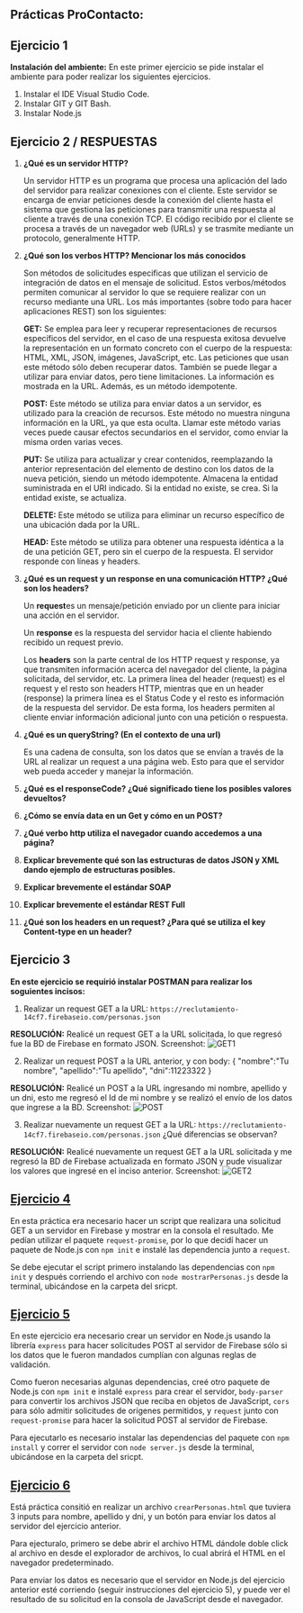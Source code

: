 ## Prácticas ProContacto:


## Ejercicio 1 


**Instalación del ambiente:** En este primer ejercicio se pide instalar el ambiente para poder realizar los siguientes ejercicios.
1.	Instalar el IDE Visual Studio Code.
2.	Instalar GIT y GIT Bash.
3.	Instalar Node.js


## Ejercicio 2 / RESPUESTAS

1.	**¿Qué es un servidor HTTP?**

    Un servidor HTTP es un programa que procesa una aplicación del lado del servidor para realizar conexiones con el cliente. Este servidor se encarga de enviar         peticiones desde la conexión del cliente hasta el sistema que gestiona las peticiones para transmitir una respuesta al cliente a través de una conexión TCP. El     código recibido por el cliente se procesa a través de un navegador web (URLs) y se trasmite mediante un protocolo, generalmente HTTP.

2.	**¿Qué son los verbos HTTP? Mencionar los más conocidos**

    Son métodos de solicitudes especificas que utilizan el servicio de integración de datos en el mensaje de solicitud. Estos verbos/métodos permiten comunicar al       servidor lo que se requiere realizar con un recurso mediante una URL. Los más importantes (sobre todo para hacer aplicaciones REST) son los siguientes:

    **GET:** Se emplea para leer y recuperar representaciones de recursos específicos del servidor, en el caso de una respuesta exitosa devuelve la representación  en un     formato concreto con el cuerpo de la respuesta: HTML, XML, JSON, imágenes, JavaScript, etc. Las peticiones que usan este método sólo deben recuperar datos.         También se puede llegar a utilizar para enviar datos, pero tiene limitaciones. La información es mostrada en la URL. Además, es un método idempotente. 

    **POST:** Este método se utiliza para enviar datos a un servidor, es utilizado para la creación de recursos. Este método no muestra ninguna información en la URL,       ya que esta oculta. Llamar este método varias veces puede causar efectos secundarios en el servidor, como enviar la misma orden varias veces. 

    **PUT:** Se utiliza para actualizar y crear contenidos, reemplazando la anterior representación del elemento de destino con los datos de la nueva petición, siendo       un método idempotente. Almacena la entidad suministrada en el URI indicado. Si la entidad no existe, se crea. Si la entidad existe, se actualiza.

    **DELETE:** Este método se utiliza para eliminar un recurso específico de una ubicación dada por la URL.

    **HEAD:** Este método se utiliza para obtener una respuesta idéntica a la de una petición GET, pero sin el cuerpo de la respuesta. El servidor responde con líneas y     headers. 

3.	**¿Qué es un request y un response en una comunicación HTTP? ¿Qué son los headers?**

    Un **request**es un mensaje/petición enviado por un cliente para iniciar una acción en el servidor.
    
    Un **response** es la respuesta del servidor hacia el cliente habiendo recibido un request previo. 
    
    Los **headers** son la parte central de los HTTP request y response, ya que transmiten información acerca del navegador del cliente, la página solicitada, del           servidor, etc. La primera línea del header (request) es el request y el resto son headers HTTP, mientras que en un header (response) la primera línea es el  Status     Code y el resto es información de la respuesta del servidor. De esta forma, los headers permiten al cliente enviar información adicional junto con una petición     o respuesta. 

4.	**¿Qué es un queryString? (En el contexto de una url)**

    Es una cadena de consulta,  son los datos que se envían a través de la URL al realizar un request a una página web. Esto para que el servidor web pueda acceder     y manejar la información. 
5.	**¿Qué es el responseCode? ¿Qué significado tiene los posibles valores devueltos?**
6.	**¿Cómo se envía data en un Get y cómo en un POST?** 
7.	**¿Qué verbo http utiliza el navegador cuando accedemos a una página?**
8.	**Explicar brevemente qué son las estructuras de datos JSON y XML dando ejemplo de estructuras posibles.**
9.	**Explicar brevemente el estándar SOAP**
10.	**Explicar brevemente el estándar REST Full**
11.	**¿Qué son los headers en un request? ¿Para qué se utiliza el key Content-type en un header?**



## Ejercicio 3

**En este ejercicio se requirió instalar POSTMAN para realizar los soguientes incisos:**

1. Realizar un request GET a la URL: `https://reclutamiento-14cf7.firebaseio.com/personas.json`

**RESOLUCIÓN:** Realicé un request GET a la URL solicitada, lo que regresó fue la BD de Firebase en formato JSON.
Screenshot:
![GET1](https://github.com/javoflores28/Practicas/blob/master/Ejercicios/ScreenShots/GET-1.png)  

2. Realizar un request POST a la URL anterior, y con body:
{
"nombre":"Tu nombre",
"apellido":"Tu apellido",
"dni":11223322
}


**RESOLUCIÓN:** Realicé un POST a la URL ingresando mi nombre, apellido y un dni, esto me regresó el Id de mi nombre y se realizó el envío de los datos que ingrese a la BD.
Screenshot:
![POST](https://github.com/javoflores28/Practicas/blob/master/Ejercicios/ScreenShots/POST1.png)

3. Realizar nuevamente un request GET a la URL: `https://reclutamiento-14cf7.firebaseio.com/personas.json` ¿Qué diferencias se observan?

**RESOLUCIÓN:** Realicé nuevamente un request GET a la URL solicitada y me regresó la BD de Firebase actualizada en formato JSON y pude visualizar los valores que ingresé en el inciso anterior. 
Screenshot:
![GET2](https://github.com/javoflores28/Practicas/blob/master/Ejercicios/ScreenShots/GET-2.png)  

## [Ejercicio 4](https://github.com/javoflores28/Practicas/blob/master/Ejercicios/mostrarPersonas.js)

En esta práctica era necesario hacer un script que realizara una solicitud GET a un servidor en Firebase y mostrar en la consola el resultado. Me pedían utilizar el paquete `request-promise`, por lo que decidí hacer un paquete de Node.js con `npm init` e instalé las dependencia junto a `request`.

Se debe ejecutar el script primero instalando las dependencias con `npm init` y después corriendo el archivo con `node mostrarPersonas.js` desde la terminal, ubicándose en la carpeta del sricpt.

## [Ejercicio 5](https://github.com/javoflores28/Practicas/blob/master/Ejercicios/servidor.js)

En este ejercicio era necesario crear un servidor en Node.js usando la librería `express` para hacer solicitudes POST al servidor de Firebase sólo si los datos que le fueron mandados cumplían con algunas reglas de validación. 

Como fueron necesarias algunas dependencias, creé otro paquete de Node.js con `npm init` e instalé `express` para crear el servidor, `body-parser` para convertir los archivos JSON que reciba en objetos de JavaScript, `cors` para sólo admitir solicitudes de orígenes permitidos, y `request` junto con `request-promise` para hacer la solicitud POST al servidor de Firebase.

Para ejecutarlo es necesario instalar las dependencias del paquete con `npm install` y correr el servidor con `node server.js` desde la terminal, ubicándose en la carpeta del sricpt.

## [Ejercicio 6](https://github.com/javoflores28/Practicas/blob/master/Ejercicios/crearPersonas.html)

Está práctica consitió en realizar un archivo `crearPersonas.html` que tuviera 3 inputs para nombre, apellido y dni, y un botón para enviar los datos al servidor del ejercicio anterior.

Para ejecturalo, primero se debe abrir el archivo HTML dándole doble click al archivo en desde el explorador de archivos, lo cual abrirá el HTML en el navegador predeterminado. 

Para enviar los datos es necesario que el servidor en Node.js del ejercicio anterior esté corriendo (seguir instrucciones del ejercicio 5), y puede ver el resultado de su solicitud en la consola de JavaScript desde el navegador.
